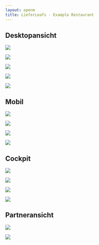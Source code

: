 ```yaml
---
layout: openm
title: LieferLeafs - Examplo Restaurant
---
```


## Desktopansicht

<style>
    .container-fluid img {
        max-width: 100%;
        margin-bottom: 40px;
        border: 1px solid black;
    }
</style>

![](Standortauswahl.jpg)

![](Restaurants%20in%20deiner%20Nähe.jpg)

![](Speisekarte.jpg)

![](Speisekarte%20–%20Warenkorb.jpg)

![](Speisekarte%20–%20Bezahlvorgang.jpg)

## Mobil

![](Restaurants%20in%20deiner%20Nähe%20–%201.jpg)

![](Speisekarte%20–%202.jpg)

![](Speisekarte%20–%20Warenkorb%20–%20befüllen.jpg)

![](Speisekarte%20–%20Übermittelt.jpg)

## Cockpit

![](Stammdaten.jpg)

![](Öffnungszeiten.jpg)

![](Speisekarte-1.jpg)

![](Tischkarte%20Generieren.jpg)

## Partneransicht

![](Verbandsansicht%20–%201.jpg)

![](Verbandsansicht%20Kunden%20Anmeldelink.jpg)
